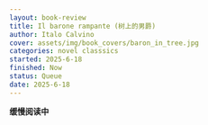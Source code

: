 ```yaml
---
layout: book-review
title: Il barone rampante (树上的男爵)
author: Italo Calvino
cover: assets/img/book_covers/baron_in_tree.jpg
categories: novel classsics
started: 2025-6-18
finished: Now
status: Queue
date: 2025-6-18
---
```


**缓慢阅读中**